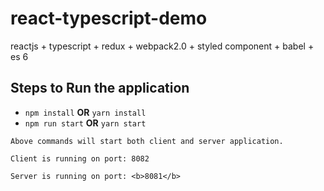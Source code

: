 # react-typescript-demo
reactjs + typescript + redux + webpack2.0 + styled component + babel + es 6

 ## Steps to Run the application
 
 - `npm install` <b>OR</b> `yarn install`
 - `npm run start` <b>OR</b> `yarn start`
 
 `Above commands will start both client and server application.`
 
 `Client is running on port: 8082`
 
 `Server is running on port: <b>8081</b>`
